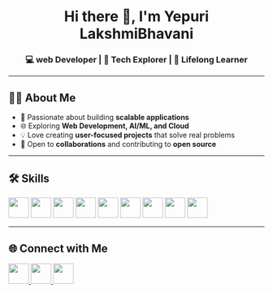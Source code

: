 <h1 align="center">Hi there 👋, I'm Yepuri LakshmiBhavani</h1>
<h3 align="center">💻 web Developer | 🚀 Tech Explorer | 🌱 Lifelong Learner</h3>

---

## 👨‍💻 About Me
- 🚀 Passionate about building **scalable applications**  
- 🌐 Exploring **Web Development, AI/ML, and Cloud**  
- 💡 Love creating **user-focused projects** that solve real problems  
- 🤝 Open to **collaborations** and contributing to **open source**  

---

## 🛠️ Skills  

<p align="left">
  <!-- Languages -->
  <img src="https://cdn.jsdelivr.net/gh/devicons/devicon/icons/python/python-original.svg" width="40" height="40"/>
  <img src="https://cdn.jsdelivr.net/gh/devicons/devicon/icons/javascript/javascript-original.svg" width="40" height="40"/>
  <img src="https://cdn.jsdelivr.net/gh/devicons/devicon/icons/java/java-original.svg" width="40" height="40"/>
  <img src="https://cdn.jsdelivr.net/gh/devicons/devicon/icons/cplusplus/cplusplus-original.svg" width="40" height="40"/>
  
  <!-- Frontend -->
  <img src="https://cdn.jsdelivr.net/gh/devicons/devicon/icons/react/react-original.svg" width="40" height="40"/>
  <img src="https://cdn.jsdelivr.net/gh/devicons/devicon/icons/html5/html5-original.svg" width="40" height="40"/>
  <img src="https://cdn.jsdelivr.net/gh/devicons/devicon/icons/css3/css3-original.svg" width="40" height="40"/>

  <!-- Backend -->
  <img src="https://cdn.jsdelivr.net/gh/devicons/devicon/icons/nodejs/nodejs-original.svg" width="40" height="40"/>
  <img src="https://cdn.jsdelivr.net/gh/devicons/devicon/icons/express/express-original.svg" width="40" height="40"/>


---

## 🌐 Connect with Me  

<p align="left">
  <a href="https://www.linkedin.com/in/lakshmi-bhavani-yepuri-555b80262/" target="blank">
    <img src="https://cdn.jsdelivr.net/gh/devicons/devicon/icons/linkedin/linkedin-original.svg" width="40" height="40"/>
  </a>
  <a href="https://github.com/Lakshmibhavaniyepuri/" target="blank">
    <img src="https://cdn.jsdelivr.net/gh/devicons/devicon/icons/github/github-original.svg" width="40" height="40"/>
  </a>
  </a>
  <a href="bhavaniyepuri1975@gmail.com">
    <img src="https://img.icons8.com/color/48/000000/gmail-new.png" width="40" height="40"/>
  </a>
</p>
